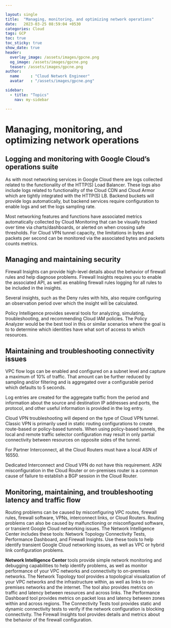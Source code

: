 ```yaml
---

layout: single
title:  "Managing, monitoring, and optimizing network operations"
date:   2023-03-25 08:59:04 +0530
categories: Cloud
tags: GCP
toc: true
toc_sticky: true
show_date: true
header:
  overlay_image: /assets/images/gpcne.png
  og_image: /assets/images/gpcne.png
  teaser: /assets/images/gpcne.png
author:
  name     : "Cloud Network Engineer"
  avatar   : "/assets/images/gpcne.png"

sidebar:
  - title: "Topics"
    nav: my-sidebar

---
```


# Managing, monitoring, and optimizing network operations

## Logging and monitoring with Google Cloud’s operations suite

As with most networking services in Google Cloud there are logs collected related to the functionality of the HTTP(S) Load Balancer. These logs also include logs related to functionality of the Cloud CDN and Cloud Armor which are tightly integrated with the HTTP(S) LB. Backend buckets will provide logs automatically, but backend services require configuration to enable logs and set the logs sampling rate.

Most networking features and functions have associated metrics automatically collected by Cloud Monitoring that can be visually tracked over time via charts/dashboards, or alerted on when crossing safe thresholds. For Cloud VPN tunnel capacity, the limitations in bytes and packets per second can be monitored via the associated bytes and packets counts metrics.

## Managing and maintaining security

Firewall Insights can provide high-level details about the behavior of firewall rules and help diagnose problems. Firewall Insights requires you to enable the associated API, as well as enabling firewall rules logging for all rules to be included in the insights.

Several insights, such as the Deny rules with hits, also require configuring an observation period over which the insight will be calculated.



Policy Intelligence provides several tools for analyzing, simulating, troubleshooting, and recommending Cloud IAM policies. The Policy Analyzer would be the best tool in this or similar scenarios where the goal is to to determine which identities have what sort of access to which resources.

## Maintaining and troubleshooting connectivity issues

VPC flow logs can be enabled and configured on a subnet level and capture a maximum of 10% of traffic. That amount can be further reduced by sampling and/or filtering and is aggregated over a configurable period which defaults to 5 seconds.

Log entries are created for the aggregate traffic from the period and information about the source and destination IP addresses and ports, the protocol, and other useful information is provided in the log entry.

Cloud VPN troubleshooting will depend on the type of Cloud VPN tunnel. Classic VPN is primarily used in static routing configurations to create route-based or policy-based tunnels. When using policy-based tunnels, the local and remote traffic selector configuration may result in only partial connectivity between resources on opposite sides of the tunnel.



For Partner Interconnect, all the Cloud Routers must have a local ASN of 16550.

Dedicated Interconnect and Cloud VPN do not have this requirement. ASN misconfiguration in the Cloud Router or on-premises router is a common cause of failure to establish a BGP session in the Cloud Router.

## Monitoring, maintaining, and troubleshooting latency and traffic flow

Routing problems can be caused by misconfiguring VPC routes, firewall rules, firewall software, VPNs, interconnect links, or Cloud Routers. Routing problems can also be caused by malfunctioning or misconfigured software, or transient Google Cloud networking issues. The Network Intelligence Center includes these tools: Network Topology Connectivity Tests, Performance Dashboard, and Firewall Insights. Use these tools to help identify transient Google Cloud networking issues, as well as VPC or hybrid link configuration problems.

**Network Intelligence Center** tools provide simple network monitoring and debugging capabilities to help identify problems, as well as monitor performance of your VPC networks and connectivity to on-premises networks. The Network Topology tool provides a topological visualization of your VPC networks and the infrastructure within, as well as links to on-premises networks and the internet. The tool also provides metrics on traffic and latency between resources and across links. The Performance Dashboard tool provides metrics on packet loss and latency between zones within and across regions. The Connectivity Tests tool provides static and dynamic connectivity tests to verify if the network configuration is blocking connectivity. The Firewall Insights tool provides details and metrics about the behavior of the firewall configuration.
